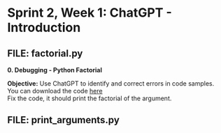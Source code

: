 # Sprint 2, Week 1: ChatGPT - Introduction

## FILE: factorial.py
**0. Debugging - Python Factorial**  

**Objective:** Use ChatGPT to identify and correct errors in code samples.  
You can download the code [here](https://github.com/hs-hq-service/3156/blob/main/factorial.py)  
Fix the code, it should print the factorial of the argument.  

## FILE: print_arguments.py
